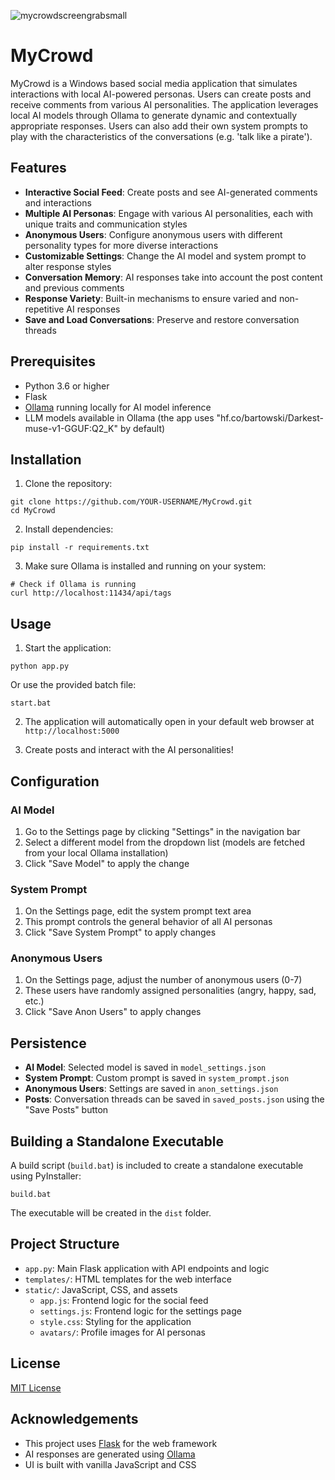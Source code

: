 ![mycrowdscreengrabsmall](https://github.com/user-attachments/assets/1acae698-b157-42af-a4e0-6205214bfdc1)


# MyCrowd

MyCrowd is a Windows based social media application that simulates interactions with local AI-powered personas. Users can create posts and receive comments from various AI personalities. The application leverages local AI models through Ollama to generate dynamic and contextually appropriate responses. Users can also add their own system prompts to play with the characteristics of the conversations (e.g. 'talk like a pirate').

## Features

- **Interactive Social Feed**: Create posts and see AI-generated comments and interactions
- **Multiple AI Personas**: Engage with various AI personalities, each with unique traits and communication styles
- **Anonymous Users**: Configure anonymous users with different personality types for more diverse interactions
- **Customizable Settings**: Change the AI model and system prompt to alter response styles
- **Conversation Memory**: AI responses take into account the post content and previous comments
- **Response Variety**: Built-in mechanisms to ensure varied and non-repetitive AI responses
- **Save and Load Conversations**: Preserve and restore conversation threads

## Prerequisites

- Python 3.6 or higher
- Flask
- [Ollama](https://ollama.ai/) running locally for AI model inference
- LLM models available in Ollama (the app uses "hf.co/bartowski/Darkest-muse-v1-GGUF:Q2_K" by default)

## Installation

1. Clone the repository:
```
git clone https://github.com/YOUR-USERNAME/MyCrowd.git
cd MyCrowd
```

2. Install dependencies:
```
pip install -r requirements.txt
```

3. Make sure Ollama is installed and running on your system:
```
# Check if Ollama is running
curl http://localhost:11434/api/tags
```

## Usage

1. Start the application:
```
python app.py
```
Or use the provided batch file:
```
start.bat
```

2. The application will automatically open in your default web browser at `http://localhost:5000`

3. Create posts and interact with the AI personalities!

## Configuration

### AI Model

1. Go to the Settings page by clicking "Settings" in the navigation bar
2. Select a different model from the dropdown list (models are fetched from your local Ollama installation)
3. Click "Save Model" to apply the change

### System Prompt

1. On the Settings page, edit the system prompt text area
2. This prompt controls the general behavior of all AI personas
3. Click "Save System Prompt" to apply changes

### Anonymous Users

1. On the Settings page, adjust the number of anonymous users (0-7)
2. These users have randomly assigned personalities (angry, happy, sad, etc.)
3. Click "Save Anon Users" to apply changes

## Persistence

- **AI Model**: Selected model is saved in `model_settings.json`
- **System Prompt**: Custom prompt is saved in `system_prompt.json`
- **Anonymous Users**: Settings are saved in `anon_settings.json`
- **Posts**: Conversation threads can be saved in `saved_posts.json` using the "Save Posts" button

## Building a Standalone Executable

A build script (`build.bat`) is included to create a standalone executable using PyInstaller:

```
build.bat
```

The executable will be created in the `dist` folder.

## Project Structure

- `app.py`: Main Flask application with API endpoints and logic
- `templates/`: HTML templates for the web interface
- `static/`: JavaScript, CSS, and assets
  - `app.js`: Frontend logic for the social feed
  - `settings.js`: Frontend logic for the settings page
  - `style.css`: Styling for the application
  - `avatars/`: Profile images for AI personas

## License

[MIT License](LICENSE)

## Acknowledgements

- This project uses [Flask](https://flask.palletsprojects.com/) for the web framework
- AI responses are generated using [Ollama](https://ollama.ai/)
- UI is built with vanilla JavaScript and CSS
